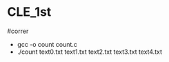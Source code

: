 # CLE_1st
#correr
- gcc -o count count.c  
- ./count text0.txt text1.txt text2.txt text3.txt text4.txt